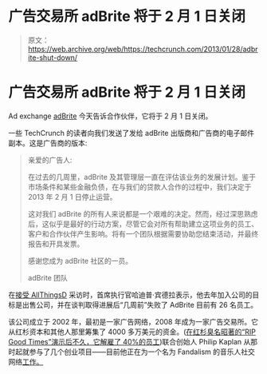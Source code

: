 # 广告交易所 adBrite 将于 2 月 1 日关闭 

> 原文：<https://web.archive.org/web/https://techcrunch.com/2013/01/28/adbrite-shut-down/>

# 广告交易所 adBrite 将于 2 月 1 日关闭

Ad exchange [adBrite](https://web.archive.org/web/20221102060333/http://www.adbrite.com/) 今天告诉合作伙伴，它将于 2 月 1 日关闭。

一些 TechCrunch 的读者向我们发送了发给 adBrite 出版商和广告商的电子邮件副本。这是广告商的版本:

> 亲爱的广告人:
> 
> 在过去的几周里，adBrite 及其管理层一直在评估该业务的发展计划。鉴于市场条件和某些金融负债，在与我们的贷款人合作的过程中，我们决定于 2013 年 2 月 1 日停止运营。
> 
> 这对我们 adBrite 的所有人来说都是一个艰难的决定。然而，经过深思熟虑后，这似乎是最好的行动方案，尽管它会对所有帮助建立这项业务的员工、客户和合作伙伴产生影响。将有一个团队根据需要协助您结束活动，并最终报告和开具发票。
> 
> 感谢您成为 adBrite 社区的一员。
> 
> adBrite 团队

在[接受 AllThingsD](https://web.archive.org/web/20221102060333/http://allthingsd.com/20130128/sales-talks-fell-through-so-ad-exchange-adbrite-shuts-down/) 采访时，首席执行官哈迪普·宾德拉表示，他去年加入公司的目标是出售公司，并在谈判取得进展后“几周前”失败了 AdBrite 目前有 26 名员工。

该公司成立于 2002 年，最初是一家广告网络，2008 年成为一家广告交易所。它从红杉资本和其他人那里筹集了 4000 多万美元的资金。([在红杉臭名昭著的“RIP Good Times”演示后不久，它解雇了 40%的员工](https://web.archive.org/web/20221102060333/https://beta.techcrunch.com/2008/10/16/adbrite-lays-off-40-of-staff-including-two-execs/))联合创始人 Philip Kaplan 从那时起就参与了几个创业项目——目前他正在为一个名为 Fandalism 的音乐人社交网络[工作。](https://web.archive.org/web/20221102060333/https://beta.techcrunch.com/2013/01/20/fandalism-music-distribution/)
